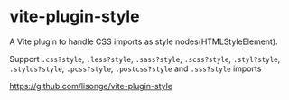 # vite-plugin-style

A Vite plugin to handle CSS imports as style nodes(HTMLStyleElement).

Support `.css?style`, `.less?style`, `.sass?style`, `.scss?style`, `.styl?style`, `.stylus?style`, `.pcss?style`, `.postcss?style` and `.sss?style` imports

<https://github.com/lisonge/vite-plugin-style>

